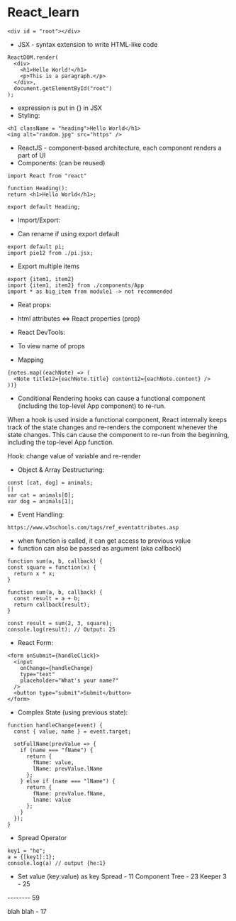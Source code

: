 # React_learn

```
<div id = "root"></div>
```
- JSX - syntax extension to write HTML-like code
```
ReactDOM.render(
  <div>
    <h1>Hello World!</h1>
    <p>This is a paragraph.</p>
  </div>,
  document.getElementById("root")
);
```
- expression is put in {} in JSX
- Styling:
```
<h1 className = "heading">Hello World</h1>
<img alt="random.jpg" src="https" />
```
- ReactJS - component-based architecture, each component renders a part of UI
- Components: (can be reused)
```
import React from "react"

function Heading():
return <h1>Hello World</h1>;

export default Heading;
```

- Import/Export:
+ Can rename if using export default
  
```
export default pi;
import pie12 from ./pi.jsx;
```
+ Export multiple items
  
```
export {item1, item2} 
import {item1, item2} from ./components/App
import * as big_item from module1 -> not recommended
```
- Reat props:
+ html attributes <=> React properties (prop)

- React DevTools:
+ To view name of props

- Mapping
```
{notes.map((eachNote) => (
  <Note title12={eachNote.title} content12={eachNote.content} />
))}
```

- Conditional Rendering
hooks can cause a functional component (including the top-level App component) to re-run.

When a hook is used inside a functional component, React internally keeps track of the state changes and re-renders the component whenever the state changes. This can cause the component to re-run from the beginning, including the top-level App function.

Hook: change value of variable and re-render

- Object & Array Destructuring:
```
const [cat, dog] = animals;
||
var cat = animals[0];
var dog = animals[1];
```

- Event Handling:
```
https://www.w3schools.com/tags/ref_eventattributes.asp
```

- when function is called, it can get access to previous value
- function can also be passed as argument (aka callback)
```
function sum(a, b, callback) {
const square = function(x) {
  return x * x;
}

function sum(a, b, callback) {
  const result = a + b;
  return callback(result);
}

const result = sum(2, 3, square);
console.log(result); // Output: 25
```
- React Form:
```
<form onSubmit={handleClick}>
  <input
    onChange={handleChange}
    type="text"
    placeholder="What's your name?"
  />
  <button type="submit">Submit</button>
</form>
```

- Complex State (using previous state):
```
function handleChange(event) {
  const { value, name } = event.target;

  setFullName(prevValue => {
    if (name === "fName") {
      return {
        fName: value,
        lName: prevValue.lName
      };
    } else if (name === "lName") {
      return {
        fName: prevValue.fName,
        lname: value
      };
    }
  });
}      
```

- Spread Operator
```
key1 = "he";
a = {[key1]:1};
console.log(a) // output {he:1}
```

- Set value (key:value) as key
Spread - 11
Component Tree - 23
Keeper 3 - 25

-------- 59

blah blah - 17
```

